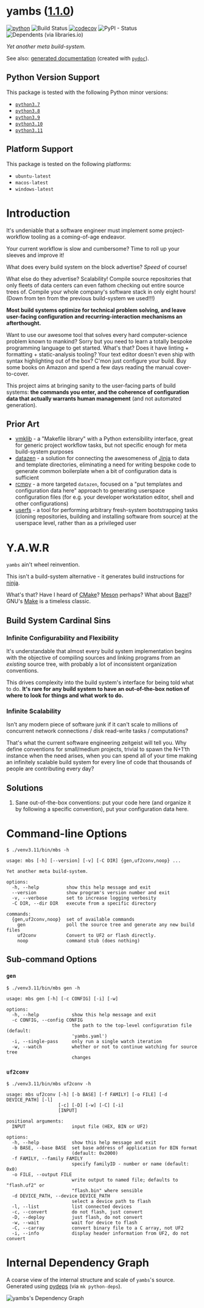<!--
    =====================================
    generator=datazen
    version=3.1.2
    hash=48ddeeed1a075ecca577bad65f289187
    =====================================
-->

# yambs ([1.1.0](https://pypi.org/project/yambs/))

[![python](https://img.shields.io/pypi/pyversions/yambs.svg)](https://pypi.org/project/yambs/)
![Build Status](https://github.com/vkottler/yambs/workflows/Python%20Package/badge.svg)
[![codecov](https://codecov.io/gh/vkottler/yambs/branch/master/graphs/badge.svg?branch=master)](https://codecov.io/github/vkottler/yambs)
![PyPI - Status](https://img.shields.io/pypi/status/yambs)
![Dependents (via libraries.io)](https://img.shields.io/librariesio/dependents/pypi/yambs)

*Yet another meta build-system.*

See also: [generated documentation](https://vkottler.github.io/python/pydoc/yambs.html)
(created with [`pydoc`](https://docs.python.org/3/library/pydoc.html)).

## Python Version Support

This package is tested with the following Python minor versions:

* [`python3.7`](https://docs.python.org/3.7/)
* [`python3.8`](https://docs.python.org/3.8/)
* [`python3.9`](https://docs.python.org/3.9/)
* [`python3.10`](https://docs.python.org/3.10/)
* [`python3.11`](https://docs.python.org/3.11/)

## Platform Support

This package is tested on the following platforms:

* `ubuntu-latest`
* `macos-latest`
* `windows-latest`

# Introduction

It's undeniable that a software engineer must implement some project-workflow
tooling as a coming-of-age endeavor.

Your current workflow is slow and cumbersome? Time to roll up your sleeves and
improve it!

What does every build system on the block advertise? *Speed* of course!

What else do they advertise? Scalability! Compile source repositories that only
fleets of data centers can even fathom checking out entire source trees of.
Compile your whole company's software stack in only eight hours! (Down from
ten from the previous build-system we used!!!)

**Most build systems optimize for technical problem solving, and leave
user-facing configuration and recurring-interaction mechanisms an
afterthought.**

Want to use our awesome tool that solves every hard computer-science problem
known to mankind? Sorry but you need to learn a totally bespoke programming
language to get started. What's that? Does it have linting + formatting +
static-analysis tooling? Your text editor doesn't even ship with syntax
highlighting out of the box? C'mon just configure your build. Buy some books
on Amazon and spend a few days reading the manual cover-to-cover.

This project aims at bringing sanity to the user-facing parts of build systems:
**the commands you enter, and the coherence of configuration data that actually
warrants human management** (and not automated generation).

## Prior Art

* [vmklib](https://github.com/vkottler/vmklib) - a "Makefile library" with a
Python extensibility interface, great for generic project workflow tasks, but
not specific enough for meta build-system purposes
* [datazen](https://github.com/vkottler/datazen) - a solution for connecting
the awesomeness of [Jinja](https://jinja.palletsprojects.com/en/3.1.x/) to
data and template directories, eliminating a need for writing bespoke code
to generate common boilerplate when a bit of configuration data is sufficient
* [rcmpy](https://github.com/vkottler/rcmpy) - a more targeted `datazen`,
focused on a "put templates and configuration data here" approach to
generating userspace configuration files (for e.g. your developer workstation
editor, shell and other configurations)
* [userfs](https://github.com/vkottler/userfs) - a tool for performing
arbitrary fresh-system bootstrapping tasks (cloning repositories, building
and installing software from source) at the userspace level, rather than as
a privileged user

# Y.A.W.R

`yambs` ain't wheel reinvention.

This isn't a build-system alternative - it generates build instructions for
[ninja](https://ninja-build.org/).

What's that? Have I heard of [CMake](https://cmake.org/)?
[Meson](https://mesonbuild.com/) perhaps? What about
[Bazel](https://bazel.build/)? GNU's [Make](https://www.gnu.org/software/make/)
is a timeless classic.

## Build System Cardinal Sins

### Infinite Configurability and Flexibility

It's understandable that almost every build system implementation begins with
the objective of compiling sources and linking programs from an *existing*
source tree, with probably a lot of inconsistent organization conventions.

This drives complexity into the build system's interface for being told what
to do. **It's rare for any build system to have an out-of-the-box notion of
where to look for things and what work to do.**

### Infinite Scalability

Isn't any modern piece of software junk if it can't scale to millions of
concurrent network connections / disk read-write tasks / computations?

That's what the current software engineering zeitgeist will tell you. Why
define conventions for small/medium projects, trivial to spawn the N+1'th
instance when the need arises, when you can spend all of your time making an
infinitely scalable build system for every line of code that thousands of
people are contributing every day?

## Solutions

1. Sane out-of-the-box conventions: put your code here (and organize it by
following a specific convention), put your configuration data here.

# Command-line Options

```
$ ./venv3.11/bin/mbs -h

usage: mbs [-h] [--version] [-v] [-C DIR] {gen,uf2conv,noop} ...

Yet another meta build-system.

options:
  -h, --help          show this help message and exit
  --version           show program's version number and exit
  -v, --verbose       set to increase logging verbosity
  -C DIR, --dir DIR   execute from a specific directory

commands:
  {gen,uf2conv,noop}  set of available commands
    gen               poll the source tree and generate any new build files
    uf2conv           Convert to UF2 or flash directly.
    noop              command stub (does nothing)

```

## Sub-command Options

### `gen`

```
$ ./venv3.11/bin/mbs gen -h

usage: mbs gen [-h] [-c CONFIG] [-i] [-w]

options:
  -h, --help            show this help message and exit
  -c CONFIG, --config CONFIG
                        the path to the top-level configuration file (default:
                        'yambs.yaml')
  -i, --single-pass     only run a single watch iteration
  -w, --watch           whether or not to continue watching for source tree
                        changes

```

### `uf2conv`

```
$ ./venv3.11/bin/mbs uf2conv -h

usage: mbs uf2conv [-h] [-b BASE] [-f FAMILY] [-o FILE] [-d DEVICE_PATH] [-l]
                   [-c] [-D] [-w] [-C] [-i]
                   [INPUT]

positional arguments:
  INPUT                 input file (HEX, BIN or UF2)

options:
  -h, --help            show this help message and exit
  -b BASE, --base BASE  set base address of application for BIN format
                        (default: 0x2000)
  -f FAMILY, --family FAMILY
                        specify familyID - number or name (default: 0x0)
  -o FILE, --output FILE
                        write output to named file; defaults to "flash.uf2" or
                        "flash.bin" where sensible
  -d DEVICE_PATH, --device DEVICE_PATH
                        select a device path to flash
  -l, --list            list connected devices
  -c, --convert         do not flash, just convert
  -D, --deploy          just flash, do not convert
  -w, --wait            wait for device to flash
  -C, --carray          convert binary file to a C array, not UF2
  -i, --info            display header information from UF2, do not convert

```

# Internal Dependency Graph

A coarse view of the internal structure and scale of
`yambs`'s source.
Generated using [pydeps](https://github.com/thebjorn/pydeps) (via
`mk python-deps`).

![yambs's Dependency Graph](im/pydeps.svg)
